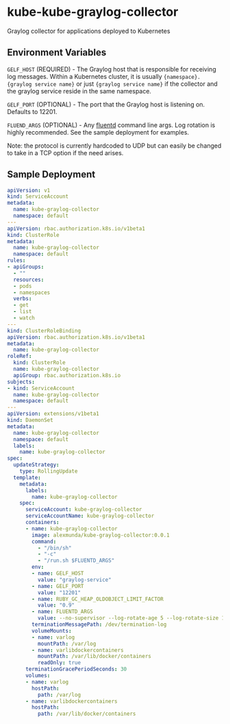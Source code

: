 # kube-kube-graylog-collector
Graylog collector for applications deployed to Kubernetes

## Environment Variables

`GELF_HOST` (REQUIRED) - The Graylog host that is responsible for receiving log messages. Within a Kubernetes cluster, it is usually `{namespace}.{graylog service name}` or just `{graylog service name}` if the collector and the graylog service reside in the same namespace.

`GELF_PORT` (OPTIONAL) - The port that the Graylog host is listening on. Defaults to 12201.

`FLUEND_ARGS` (OPTIONAL) - Any [fluentd](https://docs.fluentd.org/deployment/command-line-option) command line args. Log rotation is highly recommended. See the sample deployment for examples.

Note: the protocol is currently hardcoded to UDP but can easily be changed to take in a TCP option if the need arises.

## Sample Deployment
```yml
apiVersion: v1
kind: ServiceAccount
metadata:
  name: kube-graylog-collector
  namespace: default
---
apiVersion: rbac.authorization.k8s.io/v1beta1
kind: ClusterRole
metadata:
  name: kube-graylog-collector
  namespace: default
rules:
- apiGroups:
  - ""
  resources:
  - pods
  - namespaces
  verbs:
  - get
  - list
  - watch
---
kind: ClusterRoleBinding
apiVersion: rbac.authorization.k8s.io/v1beta1
metadata:
  name: kube-graylog-collector
roleRef:
  kind: ClusterRole
  name: kube-graylog-collector
  apiGroup: rbac.authorization.k8s.io
subjects:
- kind: ServiceAccount
  name: kube-graylog-collector
  namespace: default
---
apiVersion: extensions/v1beta1
kind: DaemonSet
metadata:
  name: kube-graylog-collector
  namespace: default
  labels:
    name: kube-graylog-collector
spec:
  updateStrategy:
    type: RollingUpdate
  template:
    metadata:
      labels:
        name: kube-graylog-collector
    spec:
      serviceAccount: kube-graylog-collector
      serviceAccountName: kube-graylog-collector
      containers:
      - name: kube-graylog-collector
        image: alexmunda/kube-graylog-collector:0.0.1
        command:
          - "/bin/sh"
          - "-c"
          - "/run.sh $FLUENTD_ARGS"
        env:
        - name: GELF_HOST
          value: "graylog-service"
        - name: GELF_PORT
          value: "12201"
        - name: RUBY_GC_HEAP_OLDOBJECT_LIMIT_FACTOR
          value: "0.9"
        - name: FLUENTD_ARGS
          value: --no-supervisor --log-rotate-age 5 --log-rotate-size 104857600 -o /var/log/fluentd.log
        terminationMessagePath: /dev/termination-log
        volumeMounts:
        - name: varlog
          mountPath: /var/log
        - name: varlibdockercontainers
          mountPath: /var/lib/docker/containers
          readOnly: true
      terminationGracePeriodSeconds: 30
      volumes:
      - name: varlog
        hostPath:
          path: /var/log
      - name: varlibdockercontainers
        hostPath:
          path: /var/lib/docker/containers
```
